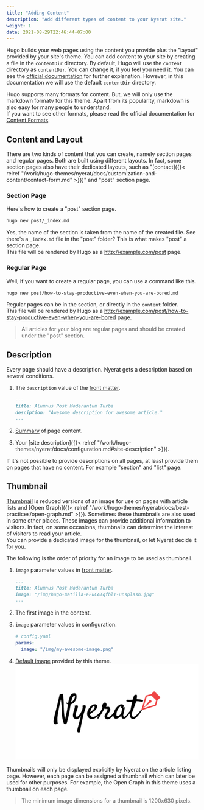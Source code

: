 ```yaml
---
title: "Adding Content"
description: "Add different types of content to your Nyerat site."
weight: 1
date: 2021-08-29T22:46:44+07:00
---
```


Hugo builds your web pages using the content you provide plus the "layout"
provided by your site's theme. You can add content to your site by creating a
file in the `contentDir` directory. By default, Hugo will use the `content` directory as `contentDir`. You can change it, if you feel you need it. You can see the
[official documentation](https://gohugo.io/getting-started/configuration/#contentdir)
for further explanation. However, in this documentation we will use the default `contentDir` directory.

Hugo supports many formats for content. But, we will only use the markdown
formatv for this theme. Apart from its popularity, markdown is also easy for
many people to understand.  
If you want to see other formats, please read the official documentation for
[Content Formats](https://gohugo.io/content-management/formats/).

## Content and Layout

There are two kinds of content that you can create, namely section pages and
regular pages. Both are built using different layouts. In fact, some section
pages also have their dedicated layouts, such as
"[contact]({{< relref "/work/hugo-themes/nyerat/docs/customization-and-content/contact-form.md" >}})" and "post" section page.

### Section Page

Here's how to create a "post" section page.

```bash
hugo new post/_index.md
```

Yes, the name of the section is taken from the name of the created file. See
there's a `_index.md` file in the "post" folder? This is what makes "post" a
section page.  
This file will be rendered by Hugo as a <http://example.com/post> page.

### Regular Page

Well, if you want to create a regular page, you can use a command like this.

```bash
hugo new post/how-to-stay-productive-even-when-you-are-bored.md
```

Regular pages can be in the section, or directly in the `content` folder.  
This file will be rendered by Hugo as a
<http://example.com/post/how-to-stay-productive-even-when-you-are-bored> page.

> All articles for your blog are regular pages and should be created under the
> "post" section.

## Description

Every page should have a description. Nyerat gets a description based on several
conditions.

1. The `description` value of the
   [front matter](https://gohugo.io/content-management/front-matter/#predefined).

   ```md
   ---
   title: Alumnus Post Moderantum Turba
   desciption: "Awesome description for awesome article."
   ---
   ```

2. [Summary](https://gohugo.io/content-management/summaries) of page content.
3. Your [site description]({{< relref "/work/hugo-themes/nyerat/docs/configuration.md#site-description" >}}).

If it's not possible to provide descriptions on all pages, at least provide them
on pages that have no content. For example "section" and "list" page.

## Thumbnail

[Thumbnail](https://en.wikipedia.org/wiki/Thumbnail) is reduced versions of an
image for use on pages with article lists and
[Open Graph]({{< relref "/work/hugo-themes/nyerat/docs/best-practices/open-graph.md" >}}). Sometimes these thumbnails are also used in some other places. These images can
provide additional information to visitors. In fact, on some occasions,
thumbnails can determine the interest of visitors to read your article.  
You can provide a dedicated image for the thumbnail, or let Nyerat decide it for
you.

The following is the order of priority for an image to be used as thumbnail.

1. `image` parameter values in
   [front matter](https://gohugo.io/content-management/front-matter/#user-defined).

   ```md
   ---
   title: Alumnus Post Moderantum Turba
   image: "/img/hugo-matilla-EFuCATqfblI-unsplash.jpg"
   ---
   ```

2. The first image in the content.
3. `image` parameter values in configuration.

   ```yaml
   # config.yaml
   params:
     image: "/img/my-awesome-image.png"
   ```

4. [Default image](https://github.com/datakrama/nyerat-hugo-theme/raw/v1/assets/img/cover.png)
   provided by this theme.
   ![Default image for thumbnail](https://github.com/datakrama/nyerat-hugo-theme/raw/v1/assets/img/cover.png)

Thumbnails will only be displayed explicitly by Nyerat on the article listing
page. However, each page can be assigned a thumbnail which can later be used for
other purposes. For example, the Open Graph in this theme uses a thumbnail on
each page.

> The minimum image dimensions for a thumbnail is 1200x630 pixels.
